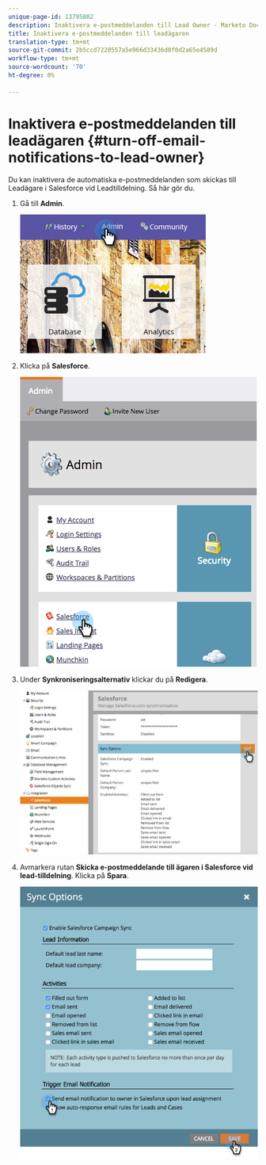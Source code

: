 ```yaml
---
unique-page-id: 13795802
description: Inaktivera e-postmeddelanden till Lead Owner - Marketo Docs - Produktdokumentation
title: Inaktivera e-postmeddelanden till leadägaren
translation-type: tm+mt
source-git-commit: 2b5ccd7220557a5e966d33436d0f0d2a65e4589d
workflow-type: tm+mt
source-wordcount: '70'
ht-degree: 0%

---
```



# Inaktivera e-postmeddelanden till leadägaren {#turn-off-email-notifications-to-lead-owner}

Du kan inaktivera de automatiska e-postmeddelanden som skickas till Leadägare i Salesforce vid Leadtilldelning. Så här gör du.

1. Gå till **Admin**.

   ![](assets/admin-1.png)

1. Klicka på **Salesforce**.

   ![](assets/adminsalesforce.png)

1. Under **Synkroniseringsalternativ** klickar du på **Redigera**.

   ![](assets/salesforcesummary2.jpg)

1. Avmarkera rutan **Skicka e-postmeddelande till ägaren i Salesforce vid lead-tilldelning**. Klicka på **Spara**.

   ![](assets/new-screen.png)
